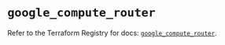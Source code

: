 # `google_compute_router`

Refer to the Terraform Registry for docs: [`google_compute_router`](https://registry.terraform.io/providers/hashicorp/google-beta/6.16.0/docs/resources/google_compute_router).
